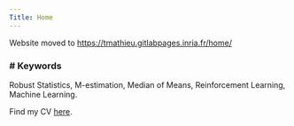 ```yaml
---
Title: Home
---
```


Website moved to https://tmathieu.gitlabpages.inria.fr/home/

<!-- # [Home ∼ ]$ _ -->

<!-- --- -->

<!-- &nbsp; -->
<!-- <p align="center"> -->

<!-- <img src="/assets/histo.png" width="70%"> -->

<!-- </p> -->
<!-- &nbsp; -->

### \# Keywords
Robust Statistics, M-estimation, Median of Means, Reinforcement Learning, Machine Learning.

<!-- ### \# Keywords -->
<!-- Robust Statistics, M-estimation, Median of Means, Reinforcement Learning, Machine Learning. -->


<!-- ### \# Contact -->

<!-- Inria Lille, Nord Europe -->
<!-- 59650 Villeneuve d'ascq -->
<!-- France -->

Find my CV <a href="/assets/cv.pdf" target="_blank">here</a>.
